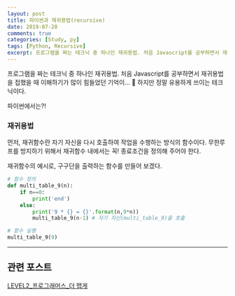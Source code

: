 ```yaml
---
layout: post
title: 파이썬과 재귀용법(recursive)
date: 2019-07-20
comments: true
categories: [Study, py]
tags: [Python, Recursive]
excerpt: 프로그램을 짜는 테크닉 중 하나인 재귀용법. 처음 Javascript를 공부하면서 재귀용법을 접했을 때 이해하기가 많이 힘들었던 기억이... 🤡
---
```


프로그램을 짜는 테크닉 중 하나인 재귀용법. 처음 Javascript를 공부하면서 재귀용법을 접했을 때 이해하기가 많이 힘들었던 기억이... 🤡 하지만 정말 유용하게 쓰이는 테크닉이다.

파이썬에서는?!

### 재귀용법

먼저, 재귀함수란 자기 자신을 다시 호출하여 작업을 수행하는 방식의 함수이다.
무한루프를 방지하기 위해서 재귀함수 내에서는 꼭! 종료조건을 정의해 주어야 한다.

재귀함수의 예시로, 구구단을 출력하는 함수를 만들어 보겠다.

```python
# 함수 정의
def multi_table_9(n):
    if n==0:
        print('end')
    else:
        print('9 * {} = {}'.format(n,9*n))
        multi_table_9(n-1) # 자기 자신(multi_table_9)을 호출

# 함수 실행
multi_table_9(9)
```

---

## 관련 포스트

[LEVEL2\_프로그래머스\_더 맵게](/study/algorithm/LEVEL2_프로그래머스_더-맵게/)
